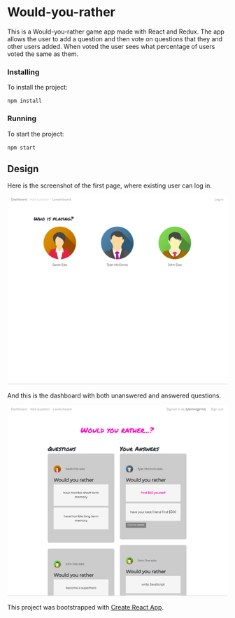 # Would-you-rather

This is a Would-you-rather game app made with React and Redux. The app allows the user to add a question and then vote on questions that they and other users added. When voted the user sees what percentage of users voted the same as them.

### Installing

To install the project:
    
    npm install

### Running

To start the project:

    npm start
    
## Design
    
Here is the screenshot of the first page, where existing user can log in.

![Alt text](screenshots/login.png )

And this is the dashboard with both unanswered and answered questions.


![Alt text](screenshots/dashboard.png )

This project was bootstrapped with [Create React App](https://github.com/facebook/create-react-app).

